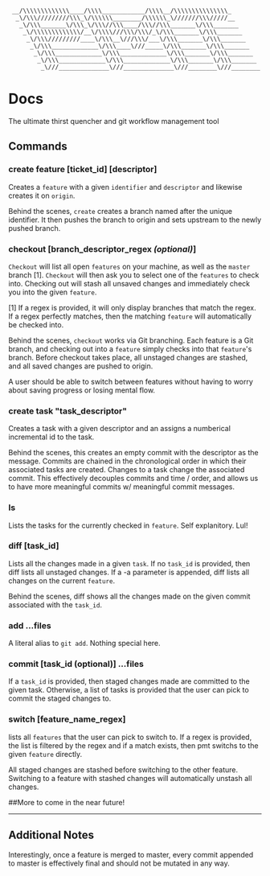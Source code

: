      __/\\\\\\\\\\\\\____/\\\\____________/\\\\__/\\\\\\\\\\\\\\\_
      _\/\\\/////////\\\_\/\\\\\\________/\\\\\\_\///////\\\/////__
       _\/\\\_______\/\\\_\/\\\//\\\____/\\\//\\\_______\/\\\_______
        _\/\\\\\\\\\\\\\/__\/\\\\///\\\/\\\/_\/\\\_______\/\\\_______
         _\/\\\/////////____\/\\\__\///\\\/___\/\\\_______\/\\\_______
          _\/\\\_____________\/\\\____\///_____\/\\\_______\/\\\_______
           _\/\\\_____________\/\\\_____________\/\\\_______\/\\\_______
            _\/\\\_____________\/\\\_____________\/\\\_______\/\\\_______
             _\///______________\///______________\///________\///________

# Docs
 The ultimate thirst quencher and git workflow management tool

## Commands

### create feature [ticket_id] [descriptor]

Creates a `feature` with a given `identifier` and `descriptor` and likewise creates it on `origin`.

Behind the scenes, `create` creates a branch named after the unique identifier. It then pushes the branch to origin and sets upstream to the newly pushed branch.

### checkout [branch_descriptor_regex _(optional)_]

`Checkout` will list all open `features` on your machine, as well as the `master` branch [1]. `Checkout` will then ask you to select one of the `features` to check into. Checking out will stash all unsaved changes and immediately check you into the given `feature`.

[1] If a regex is provided, it will only display branches that match the regex. If a regex perfectly matches, then the matching `feature` will automatically be checked into.

Behind the scenes, `checkout` works via Git branching. Each feature is a Git branch, and checking out into a `feature` simply checks into that `feature`'s branch. Before checkout takes place, all unstaged changes are stashed, and all saved changes are pushed to origin.

A user should be able to switch between features without having to worry about saving progress or losing mental flow.

### create task "task_descriptor"

Creates a task with a given descriptor and an assigns a numberical incremental id to the task.

Behind the scenes, this creates an empty commit with the descriptor as the message. Commits are chained in the chronological order in which their associated tasks are created. Changes to a task change the associated commit. This effectively decouples commits and time / order, and allows us to have more meaningful commits w/ meaningful commit messages.

### ls

Lists the tasks for the currently checked in `feature`. Self explanitory. Lul!

### diff [task_id]

Lists all the changes made in a given `task`. If no `task_id` is provided, then diff lists all unstaged changes. If a -a parameter is appended, diff lists all changes on the current `feature`.

Behind the scenes, diff shows all the changes made on the given commit associated with the `task_id`.

### add ...files

A literal alias to `git add`. Nothing special here.

### commit [task_id (optional)] ...files

If a `task_id` is provided, then staged changes made are committed to the given task. Otherwise, a list of tasks is provided that the user can pick to commit the staged changes to.

### switch [feature_name_regex]

lists all `features` that the user can pick to switch to. If a regex is provided, the list is filtered by the regex and if a match exists, then pmt switchs to the given `feature` directly.

All staged changes are stashed before switching to the other feature. Switching to a feature with stashed changes will automatically unstash all changes.

##More to come in the near future!

___

## Additional Notes

Interestingly, once a feature is merged to master, every commit appended to master is effectively final and should not be mutated in any way.
